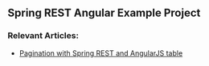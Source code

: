 ## Spring REST Angular Example Project

### Relevant Articles:

- [Pagination with Spring REST and AngularJS table](https://www.baeldung.com/pagination-with-a-spring-rest-api-and-an-angularjs-table)
